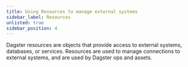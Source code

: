 ```yaml
---
title: Using Resources to manage external systems
sidebar_label: Resources
unlisted: true
sidebar_position: 4
---
```


Dagster resources are objects that provide access to external systems, databases, or services. Resources are used to manage connections to external systems, and are used by Dagster ops and assets.
